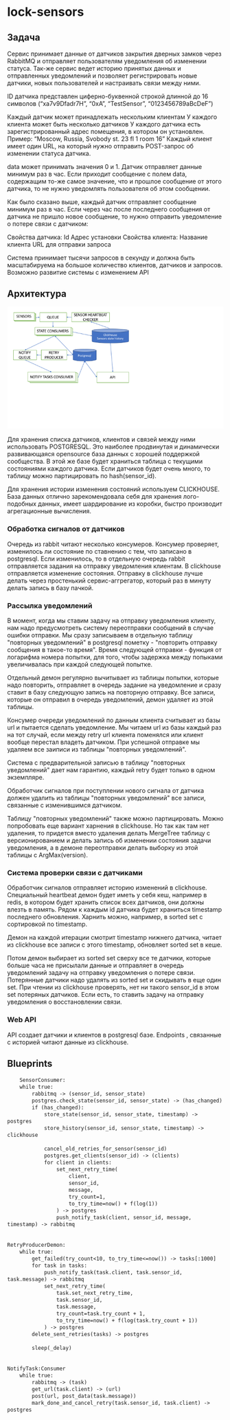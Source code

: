 # lock-sensors

## Задача

Cервис принимает данные от датчиков закрытия дверных замков через RabbitMQ и отправляет пользователям уведомления об изменении статуса. Так-же сервис ведет историю принятых данных и отправленных уведомлений и позволяет регистрировать новые датчики, новых пользователей и настраивать связи между ними.

ID датчика представлен  циферно-буквенной строкой длинной до 16 символов (“xa7v9Dfadr7H”, “0xA”, “TestSensor”, “0123456789aBcDeF”)

Каждый датчик может принадлежать нескольким клиентам
У каждого клиента может быть несколько датчиков
У каждого датчика есть зарегистрированный адрес помещения, в котором он установлен. Пример:
    “Moscow, Russia, Svobody st. 23 fl 1 room 16”
Каждый клиент имеет один URL, на который нужно отправить POST-запрос об изменении статуса датчика.

data может принимать значения 0 и 1. Датчик отправляет данные минимум раз в час. Если приходит сообщение с полем data, содержащим то-же самое значение, что и прошлое сообщение от этого датчика, то не нужно уведомлять пользователя об этом сообщении.

Как было сказано выше, каждый датчик отправляет сообщение минимум раз в час. Если через час после последнего сообщения от датчика не пришло новое сообщение, то нужно отправить уведомление о потере связи с датчиком:

Свойства датчика:
Id
Адрес установки
Свойства клиента:
Название клиента
URL для отправки запроса

Система принимает тысячи запросов в секунду и должна быть масштабируема на большое количество клиентов, датчиков и запросов. Возможно развитие системы с изменением API

## Архитектура

![Schema](https://github.com/ekirill/lock-sensors/raw/master/locks_workflow.png)

Для хранения списка датчиков, клиентов и связей между ними использовать POSTGRESQL. Это наиболее продвинутая и динамически развивающаяся
opensource база данных с хорошей поддержкой сообщества. В этой же базе будет храниться таблица с текущими состояниями каждого датчика.
Если датчиков будет очень много, то таблицу можно партицировать по hash(sensor_id).

Для хранения истории изменения состояний используем CLICKHOUSE. База данных отлично зарекомендовала себя для хранения лого-подобных данных,
имеет шардирование из коробки, быстро производит агрегационные вычисления.

### Обработка сигналов от датчиков

Очередь из rabbit читают несколько консумеров. Консумер проверяет, изменилось ли состояние по ставнению с тем, что записано в postgresql.
Если изменилось, то в отдельную очередь rabbit отправляется задания на отправку уведомления клиентам. В clickhouse отправляется изменение состояния. Отправку в clickhouse лучше делать через простенький сервис-аггрегатор, который раз в минуту делать запись в базу пачкой.

### Рассылка уведомлений

В момент, когда мы ставим задачу на отправку уведомления клиенту, нам надо предусмотреть систему переотправки сообщений в случае ошибки отправки.
Мы сразу записываем в отдельную таблицу "повторных уведомлений" в postgresql пометку - "повторить отправку сообщения в такое-то время". Время следующей отправки - функция от логарифма номера попытки, для того, чтобы задержка между попыками увеличивалась при каждой следующей попытке.

Отдельный демон регулярно вычитывает из
таблицы попытки, которые надо повторить, отправляет в очередь задание на уведомление и сразу ставит в базу следующую запись на повторную отправку. Все записи, которые он отправил в очередь уведомлений, демон удаляет из этой таблицы.

Консумер очереди уведомлений по данным клиента считывает из базы url и пытается сделать уведомление. Мы читаем url из базы каждый раз на тот
случай, если между retry url клиента поменялся или клиент вообще перестал владеть датчиком. При успешной отправке мы удаляем все заиписи из таблицы "повторных уведомлений".

Система с предварительной записью в таблицу "повторных уведомлений" дает нам гарантию, каждый retry будет только в одном экземпляре.

Обработчик сигналов при поступлении нового сигнала от датчика должен удалить из таблицы "повторных уведомлений" все записи, связанные с изменившимся датчиком.

Таблицу "повторных уведомлений" также можно партицировать. Можно попробовать еще вариант харнения в clickhouse. Но так как там нет удаления, то придется
вместо удаления делать MergeTree таблицу с версионированием и делать запись об изменении состояния задачи уведомления, а в демоне переотправки делать
выборку из этой таблицы с ArgMax(version).

### Система проверки связи с датчиками

Обработчик сигналов отправляет историю изменений в clickhouse. Специальный heartbeat демон будет иметь у себя кеш, например в redis,
в котором будет хранить список всех датчиков, они должны влезть в память. Рядом к каждым id датчика будет храниться timestamp последнего обновления. Харнить можно, например, в sorted set с сортировкой по timestamp.

Демон на каждой итерации смотрит timestamp нижнего датчика, читает из clickhouse все записи с этого timestamp, обновляет sorted set в кеше.

Потом демон выбирает из sorted set сверху все те датчики, которые больше часа не присылали данные и отправляет в очередь уведомлений задачу на отправку уведомления о потере связи. Потерянные датчики надо удалять из sorted set и скидывать в еще один set. При чтении из clickhouse проверять, нет ни такого 
sensor_id в этом set потеряных датчиков. Если есть, то ставить задачу на отправку уведомления о восстановлении связи.

### Web API

API создает датчики и клиентов в postgresql базе.
Endpoints , связанные с историей читают данные из clickhouse.

## Blueprints
```
    SensorConsumer:
    while true:
        rabbitmq -> (sensor_id, sensor_state)
        postgres.check_state(sensor_id, sensor_state) -> (has_changed)
        if (has_changed):
            store_state(sensor_id, sensor_state, timestamp) -> postgres
            store_history(sensor_id, sensor_state, timestamp) -> clickhouse

            cancel_old_retries_for_sensor(sensor_id)
            postgres.get_clients(sensor_id) -> (clients)
            for client in clients:
                set_next_retry_time(
                    client,
                    sensor_id, 
                    message,
                    try_count=1, 
                    to_try_time=now() + f(log(1))
                ) -> postgres
                push_notify_task(client, sensor_id, message, timestamp) -> rabbitmq


RetryProducerDemon:
    while true:
        get_failed(try_count<10, to_try_time<=now()) -> tasks[:1000]
        for task in tasks:
            push_notify_task(task.client, task.sensor_id, task.message) -> rabbitmq
            set_next_retry_time(
                task.set_next_retry_time,
                task.sensor_id,
                task.message,
                try_count=task.try_count + 1,
                to_try_time=now() + f(log(task.try_count + 1))
            ) -> postgres
        delete_sent_retries(tasks) -> postgres

        sleep(_delay)


NotifyTask:Consumer
    while true:
        rabbitmq -> (task)
        get_url(task.client) -> (url)
        post(url, post_data(task.message))
        mark_done_and_cancel_retry(task.sensor_id, task.client) -> postgres
```
